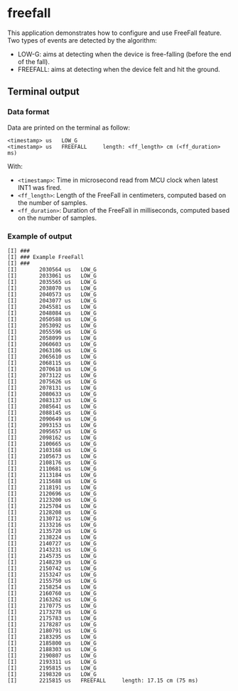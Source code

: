 # freefall

This application demonstrates how to configure and use FreeFall feature. Two types of events are detected by the algorithm:
* LOW-G: aims at detecting when the device is free-falling (before the end of the fall).
* FREEFALL: aims at detecting when the device felt and hit the ground.

## Terminal output

### Data format

Data are printed on the terminal as follow:

```
<timestamp> us   LOW_G
<timestamp> us   FREEFALL     length: <ff_length> cm (<ff_duration> ms)
```

With:
* `<timestamp>`: Time in microsecond read from MCU clock when latest INT1 was fired.
* `<ff_length>`: Length of the FreeFall in centimeters, computed based on the number of samples.
* `<ff_duration>`: Duration of the FreeFall in milliseconds, computed based on the number of samples.

### Example of output

```
[I] ###
[I] ### Example FreeFall
[I] ###
[I]       2030564 us   LOW_G
[I]       2033061 us   LOW_G
[I]       2035565 us   LOW_G
[I]       2038070 us   LOW_G
[I]       2040573 us   LOW_G
[I]       2043077 us   LOW_G
[I]       2045581 us   LOW_G
[I]       2048084 us   LOW_G
[I]       2050588 us   LOW_G
[I]       2053092 us   LOW_G
[I]       2055596 us   LOW_G
[I]       2058099 us   LOW_G
[I]       2060603 us   LOW_G
[I]       2063106 us   LOW_G
[I]       2065610 us   LOW_G
[I]       2068115 us   LOW_G
[I]       2070618 us   LOW_G
[I]       2073122 us   LOW_G
[I]       2075626 us   LOW_G
[I]       2078131 us   LOW_G
[I]       2080633 us   LOW_G
[I]       2083137 us   LOW_G
[I]       2085641 us   LOW_G
[I]       2088145 us   LOW_G
[I]       2090649 us   LOW_G
[I]       2093153 us   LOW_G
[I]       2095657 us   LOW_G
[I]       2098162 us   LOW_G
[I]       2100665 us   LOW_G
[I]       2103168 us   LOW_G
[I]       2105673 us   LOW_G
[I]       2108176 us   LOW_G
[I]       2110681 us   LOW_G
[I]       2113184 us   LOW_G
[I]       2115688 us   LOW_G
[I]       2118191 us   LOW_G
[I]       2120696 us   LOW_G
[I]       2123200 us   LOW_G
[I]       2125704 us   LOW_G
[I]       2128208 us   LOW_G
[I]       2130712 us   LOW_G
[I]       2133216 us   LOW_G
[I]       2135720 us   LOW_G
[I]       2138224 us   LOW_G
[I]       2140727 us   LOW_G
[I]       2143231 us   LOW_G
[I]       2145735 us   LOW_G
[I]       2148239 us   LOW_G
[I]       2150742 us   LOW_G
[I]       2153247 us   LOW_G
[I]       2155750 us   LOW_G
[I]       2158254 us   LOW_G
[I]       2160760 us   LOW_G
[I]       2163262 us   LOW_G
[I]       2170775 us   LOW_G
[I]       2173278 us   LOW_G
[I]       2175783 us   LOW_G
[I]       2178287 us   LOW_G
[I]       2180791 us   LOW_G
[I]       2183295 us   LOW_G
[I]       2185800 us   LOW_G
[I]       2188303 us   LOW_G
[I]       2190807 us   LOW_G
[I]       2193311 us   LOW_G
[I]       2195815 us   LOW_G
[I]       2198320 us   LOW_G
[I]       2215815 us   FREEFALL     length: 17.15 cm (75 ms)
```

